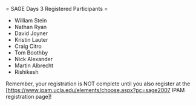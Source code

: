 = SAGE Days 3 Registered Participants =
 * William Stein
 * Nathan Ryan
 * David Joyner
 * Kristin Lauter
 * Craig Citro
 * Tom Boothby
 * Nick Alexander
 * Martin Albrecht
 * Rishikesh

Remember, your registration is NOT complete until you also register at the 
[https://www.ipam.ucla.edu/elements/choose.aspx?pc=sage2007 IPAM registration page]!

